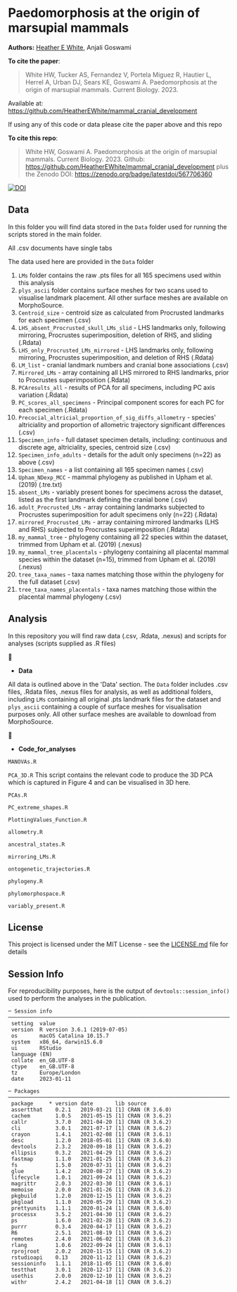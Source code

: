 # Paedomorphosis at the origin of marsupial mammals

__Authors:__
[Heather E White](mailto:heather.white.17@ucl.ac.uk), 
Anjali Goswami

__To cite the paper__: 

>White HW, Tucker AS, Fernandez V, Portela Miguez R, Hautier L, Herrel A, Urban DJ, Sears KE, Goswami A. Paedomorphosis at the origin of marsupial mammals. Current Biology. 2023.

Available at: https://github.com/HeatherEWhite/mammal_cranial_development

If using any of this code or data please cite the paper above and this repo

__To cite this repo__: 

> White HW, Goswami A. Paedomorphosis at the origin of marsupial mammals. Current Biology. 2023. Github: https://github.com/HeatherEWhite/mammal_cranial_development plus the Zenodo DOI: https://zenodo.org/badge/latestdoi/567706360

[![DOI](https://zenodo.org/badge/latestdoi/567706360)](https://zenodo.org/badge/latestdoi/567706360)


## Data

In this folder you will find data stored in the `Data` folder used for running the scripts stored in the main folder.

All .csv documents have single tabs 

The data used here are provided in the `Data` folder
1. `LMs` folder contains the raw .pts files for all 165 specimens used within this analysis
2. `plys_ascii` folder contains surface meshes for two scans used to visualise landmark placement. All other surface meshes are available on MorphoSource.
3. `Centroid_size` - centroid size as calculated from Procrusted landmarks for each specimen (.csv)
4. `LHS_absent_Procrusted_skull_LMs_slid` - LHS landmarks only, following mirroring, Procrustes superimposition, deletion of RHS, and sliding (.Rdata)
5. `LHS_only_Procrusted_LMs_mirrored` - LHS landmarks only, following mirroring, Procrustes superimposition, and deletion of RHS (.Rdata)
6. `LM_list` - cranial landmark numbers and cranial bone associations (.csv)
7. `Mirrored_LMs` - array containing all LHS mirrored to RHS landmarks, prior to Procrustes superimposition (.Rdata)
8. `PCAresults_all` - results of PCA for all specimens, including PC axis variation (.Rdata)
9. `PC_scores_all_specimens` - Principal component scores for each PC for each specimen (.Rdata)
10. `Precocial_altricial_proportion_of_sig_diffs_allometry` - species' altriciality and proportion of allometric trajectory significant differences (.csv)
11. `Specimen_info` - full dataset specimen details, including: continuous and discrete age, altriciality, species, centroid size (.csv)
12. `Specimen_info_adults` - details for the adult only specimens (n=22) as above (.csv)
13. `Specimen_names` - a list containing all 165 specimen names (.csv)
14. `Upham_NDexp_MCC` - mammal phylogeny as published in Upham et al. (2019) (.tre.txt)
15. `absent_LMs` - variably present bones for specimens across the dataset, listed as the first landmark defining the cranial bone (.csv)
16. `adult_Procrusted_LMs` - array containing landmarks subjected to Procrustes superimposition for adult specimens only (n=22) (.Rdata)
17. `mirrored_Procrusted_LMs` - array containing mirrored landmarks (LHS and RHS) subjected to Procrustes superimposition (.Rdata)
18. `my_mammal_tree` - phylogeny containing all 22 species within the dataset, trimmed from Upham et al. (2019) (.nexus)
19. `my_mammal_tree_placentals` - phylogeny containing all placental mammal species within the dataset (n=15), trimmed from Upham et al. (2019) (.nexus)
20. `tree_taxa_names` - taxa names matching those within the phylogeny for the full dataset (.csv)
21. `tree_taxa_names_placentals` - taxa names matching those within the placental mammal phylogeny (.csv)

## Analysis
In this repository you will find raw data (.csv, .Rdata, .nexus) and scripts for analyses (scripts supplied as .R files)

 :file_folder:
* **Data**

All data is outlined above in the 'Data' section. The `Data` folder includes .csv files, .Rdata files, .nexus files for analysis, as well as additional folders, including `LMs` containing all original .pts landmark files for the dataset and `plys_ascii` containing a couple of surface meshes for visualisation purposes only. All other surface meshes are available to download from MorphoSource.

 :file_folder:
* **Code_for_analyses**

`MANOVAs.R`

`PCA_3D.R` This script contains the relevant code to produce the 3D PCA which is captured in Figure 4 and can be visualised in 3D here.

`PCAs.R`

`PC_extreme_shapes.R`

`PlottingValues_Function.R`

`allometry.R`

`ancestral_states.R`

`mirroring_LMs.R`

`ontogenetic_trajectories.R`

`phylogeny.R`

`phylomorphospace.R`

`variably_present.R`



## License
This project is licensed under the MIT License - see the [LICENSE.md](https://github.com/HeatherEWhite/suture_complexity_metrics/blob/master/LICENSE) file for details

## Session Info
For reproducibility purposes, here is the output of `devtools::session_info()` used to perform the analyses in the publication. 

```{r}
─ Session info ──────────────────────────────────────────────────────────────────────────────────
 setting  value                       
 version  R version 3.6.1 (2019-07-05)
 os       macOS Catalina 10.15.7      
 system   x86_64, darwin15.6.0        
 ui       RStudio                     
 language (EN)                        
 collate  en_GB.UTF-8                 
 ctype    en_GB.UTF-8                 
 tz       Europe/London               
 date     2023-01-11                  

─ Packages ──────────────────────────────────────────────────────────────────────────────────────
 package     * version date       lib source        
 assertthat    0.2.1   2019-03-21 [1] CRAN (R 3.6.0)
 cachem        1.0.5   2021-05-15 [1] CRAN (R 3.6.2)
 callr         3.7.0   2021-04-20 [1] CRAN (R 3.6.2)
 cli           3.0.1   2021-07-17 [1] CRAN (R 3.6.2)
 crayon        1.4.1   2021-02-08 [1] CRAN (R 3.6.1)
 desc          1.2.0   2018-05-01 [1] CRAN (R 3.6.0)
 devtools      2.3.2   2020-09-18 [1] CRAN (R 3.6.2)
 ellipsis      0.3.2   2021-04-29 [1] CRAN (R 3.6.2)
 fastmap       1.1.0   2021-01-25 [1] CRAN (R 3.6.2)
 fs            1.5.0   2020-07-31 [1] CRAN (R 3.6.2)
 glue          1.4.2   2020-08-27 [1] CRAN (R 3.6.2)
 lifecycle     1.0.1   2021-09-24 [1] CRAN (R 3.6.2)
 magrittr      2.0.3   2022-03-30 [1] CRAN (R 3.6.1)
 memoise       2.0.0   2021-01-26 [1] CRAN (R 3.6.2)
 pkgbuild      1.2.0   2020-12-15 [1] CRAN (R 3.6.2)
 pkgload       1.1.0   2020-05-29 [1] CRAN (R 3.6.2)
 prettyunits   1.1.1   2020-01-24 [1] CRAN (R 3.6.0)
 processx      3.5.2   2021-04-30 [1] CRAN (R 3.6.2)
 ps            1.6.0   2021-02-28 [1] CRAN (R 3.6.2)
 purrr         0.3.4   2020-04-17 [1] CRAN (R 3.6.2)
 R6            2.5.1   2021-08-19 [1] CRAN (R 3.6.2)
 remotes       2.4.0   2021-06-02 [1] CRAN (R 3.6.2)
 rlang         1.0.6   2022-09-24 [1] CRAN (R 3.6.1)
 rprojroot     2.0.2   2020-11-15 [1] CRAN (R 3.6.2)
 rstudioapi    0.13    2020-11-12 [1] CRAN (R 3.6.2)
 sessioninfo   1.1.1   2018-11-05 [1] CRAN (R 3.6.0)
 testthat      3.0.1   2020-12-17 [1] CRAN (R 3.6.2)
 usethis       2.0.0   2020-12-10 [1] CRAN (R 3.6.2)
 withr         2.4.2   2021-04-18 [1] CRAN (R 3.6.2)
```
